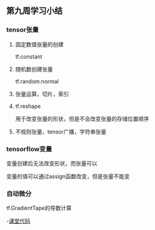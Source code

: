 ## 第九周学习小结

### tensor张量

1. 固定数值张量的创建

   tf.constant

2. 随机数创建张量

   tf.random.normal

3. 张量运算，切片，索引

4. tf.reshape

   用于改变张量的形状，但是不会改变张量的存储位置顺序

5. 不规则张量，tensor广播，字符串张量

### tensorflow变量

变量创建后无法改变形状，而张量可以

变量的值可以通过assign函数改变，但是张量不能变

### 自动微分

tf.GradientTape的导数计算

-[课堂代码](https://github.com/Brickzhuantou/BDMI_learn/blob/main/practice_in_class/practice9.ipynb)

